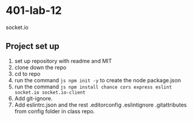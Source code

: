 # 401-lab-12

socket.io

## Project set up

1. set up repository with readme and MIT
2. clone down the repo
3. cd to repo
4. run the command  ```js npm init -y``` to create the node package.json
5. run the command ```js npm install chance cors express eslint socket.io socket.io-client```
6. Add git-ignore.
7. Add eslintrc.json and the rest .editorconfig .eslintignore .gitattributes from config folder in class repo.
